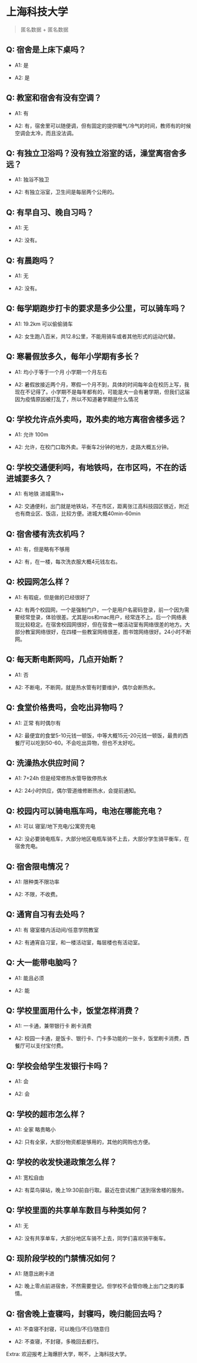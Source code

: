 # 上海科技大学

> 匿名数据 + 匿名数据

## Q: 宿舍是上床下桌吗？

- A1: 是

- A2: 是

## Q: 教室和宿舍有没有空调？

- A1: 有

- A2: 有，宿舍里可以随便调，但有固定的提供暖气/冷气的时间，教师有的时候空调会太冷，而且没法调。

## Q: 有独立卫浴吗？没有独立浴室的话，澡堂离宿舍多远？

- A1: 独浴不独卫

- A2: 有独立浴室，卫生间是每层两个公用的。

## Q: 有早自习、晚自习吗？

- A1: 无

- A2: 没有。

## Q: 有晨跑吗？

- A1: 无

- A2: 没有。

## Q: 每学期跑步打卡的要求是多少公里，可以骑车吗？

- A1: 19.2km 可以偷偷骑车

- A2: 女生跑八百米，共12.8公里，不能用骑车或者其他形式的运动代替。

## Q: 寒暑假放多久，每年小学期有多长？

- A1: 均小于等于一个月 小学期一个月左右

- A2: 暑假放接近两个月，寒假一个月不到，具体的时间每年会在校历上写，我现在不记得了。小学期不是每年都有的，可能是大一会有暑学期，但我们这届因为疫情原因被打乱了，所以不知道暑学期是什么情况

## Q: 学校允许点外卖吗，取外卖的地方离宿舍楼多远？

- A1: 允许 100m

- A2: 允许，在校门口取外卖。平衡车2分钟的地方，走路大概五分钟。

## Q: 学校交通便利吗，有地铁吗，在市区吗，不在的话进城要多久？

- A1: 有地铁 进城需1h+

- A2: 交通便利，出门就是地铁站，不在市区，距离张江高科技园区很近，附近也有商业区、饭店，比较方便。进城大概40min-60min

## Q: 宿舍楼有洗衣机吗？

- A1: 有，但是略有不够用

- A2: 有，在一楼，每次洗衣服大概4元钱左右。

## Q: 校园网怎么样？

- A1: 有瑕疵，但是做的已经很好了

- A2: 有两个校园网，一个是强制门户，一个是用户名密码登录，前一个因为需要经常登录，体验很差。尤其是ios和mac用户，经常连不上。后一个网络表现比较稳定。在宿舍校园网很好，但在宿舍一楼活动室有网络很差的地方。大部分教室网络很好，在四楼一些教室网络很差，图书馆网络很好。24小时不断网。

## Q: 每天断电断网吗，几点开始断？

- A1: 否

- A2: 不断电，不断网，就是热水管有时要维护，偶尔会断热水。

## Q: 食堂价格贵吗，会吃出异物吗？

- A1: 正常 有时偶尔有

- A2: 最便宜的食堂5-10元钱一顿饭，中等大概15元-20元钱一顿饭，最贵的西餐厅可以吃到50-60。不会吃出异物，但也不太好吃。

## Q: 洗澡热水供应时间？

- A1: 7+24h 但是经常修热水管导致停热水

- A2: 24小时供应，偶尔管道维修断热水，会提前通知。

## Q: 校园内可以骑电瓶车吗，电池在哪能充电？

- A1: 可以 寝室/地下充电/公寓旁充电

- A2: 没必要骑电瓶车，大部分地区电瓶车骑不上去，大部分学生骑平衡车，在宿舍充电。

## Q: 宿舍限电情况？

- A1: 限种类不限功率

- A2: 不限，不收费。

## Q: 通宵自习有去处吗？

- A1: 有 寝室楼内活动间/任意学院教室

- A2: 有通宵自习室，和一楼活动室，每层楼也有活动室。

## Q: 大一能带电脑吗？

- A1: 能且必须

- A2: 能

## Q: 学校里面用什么卡，饭堂怎样消费？

- A1: 一卡通，兼带银行卡  刷卡消费

- A2: 校园一卡通，是饭卡、银行卡、门卡多功能的一张卡，饭堂刷卡消费，西餐厅可以支付宝付费。

## Q: 学校会给学生发银行卡吗？

- A1: 会

- A2: 会

## Q: 学校的超市怎么样？

- A1: 全家  略贵略小

- A2: 只有全家，大部分物资都是够用的，其他的网购也方便。

## Q: 学校的收发快递政策怎么样？

- A1: 宽松自由

- A2: 有菜鸟驿站，晚上19:30前自行取。最近在尝试推广送到宿舍楼的服务。

## Q: 学校里面的共享单车数目与种类如何？

- A1: 无

- A2: 没有共享单车，大部分地区车骑不上去，同学们喜欢骑平衡车。

## Q: 现阶段学校的门禁情况如何？

- A1: 随意出刷卡进

- A2: 晚上零点前进宿舍，不然需要登记。但学校不会管你晚上出门之类的事情。

## Q: 宿舍晚上查寝吗，封寝吗，晚归能回去吗？

- A1: 不查寝不封寝，可以晚归/不归/随意归

- A2: 不查寝，不封寝，多晚回去都行。

Extra: 欢迎报考上海爆肝大学，啊不，上海科技大学。